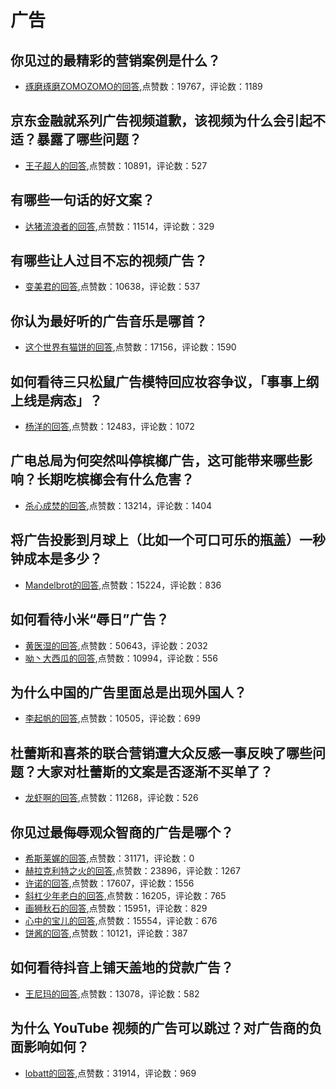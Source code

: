 #  广告 
## 你见过的最精彩的营销案例是什么？
- [琢磨琢磨ZOMOZOMO的回答](https://www.zhihu.com/question/20431221/answer/540999589),点赞数：19767，评论数：1189
## 京东金融就系列广告视频道歉，该视频为什么会引起不适？暴露了哪些问题？
- [王子超人的回答](https://www.zhihu.com/question/434812647/answer/1629551092),点赞数：10891，评论数：527
## 有哪些一句话的好文案？
- [达猪流浪者的回答](https://www.zhihu.com/question/31612848/answer/53265783),点赞数：11514，评论数：329
## 有哪些让人过目不忘的视频广告？
- [变美君的回答](https://www.zhihu.com/question/50363347/answer/499810020),点赞数：10638，评论数：537
## 你认为最好听的广告音乐是哪首？
- [这个世界有猫饼的回答](https://www.zhihu.com/question/20777326/answer/531835525),点赞数：17156，评论数：1590
## 如何看待三只松鼠广告模特回应妆容争议，「事事上纲上线是病态」？
- [杨洋的回答](https://www.zhihu.com/question/508523963/answer/-2007531655),点赞数：12483，评论数：1072
## 广电总局为何突然叫停槟榔广告，这可能带来哪些影响？长期吃槟榔会有什么危害？
- [杀心成焚的回答](https://www.zhihu.com/question/488307490/answer/2134792149),点赞数：13214，评论数：1404
## 将广告投影到月球上（比如一个可口可乐的瓶盖）一秒钟成本是多少？
- [Mandelbrot的回答](https://www.zhihu.com/question/34832715/answer/98869061),点赞数：15224，评论数：836
## 如何看待小米“辱日”广告？
- [黄医湿的回答](https://www.zhihu.com/question/392944337/answer/1214275155),点赞数：50643，评论数：2032
- [呦丶大西瓜的回答](https://www.zhihu.com/question/392944337/answer/1212327622),点赞数：10994，评论数：556
## 为什么中国的广告里面总是出现外国人？
- [李起帆的回答](https://www.zhihu.com/question/348373400/answer/1446252440),点赞数：10505，评论数：699
## 杜蕾斯和喜茶的联合营销遭大众反感一事反映了哪些问题？大家对杜蕾斯的文案是否逐渐不买单了？
- [龙虾啊的回答](https://www.zhihu.com/question/320825124/answer/658770363),点赞数：11268，评论数：526
## 你见过最侮辱观众智商的广告是哪个？
- [希斯莱娓的回答](https://www.zhihu.com/question/27999472/answer/251604411),点赞数：31171，评论数：0
- [赫拉克利特之火的回答](https://www.zhihu.com/question/27999472/answer/39103042),点赞数：23896，评论数：1267
- [许诺的回答](https://www.zhihu.com/question/27999472/answer/252576425),点赞数：17607，评论数：1556
- [斜杠少年老白的回答](https://www.zhihu.com/question/27999472/answer/251261976),点赞数：16205，评论数：765
- [画狮秋石的回答](https://www.zhihu.com/question/27999472/answer/496834903),点赞数：15951，评论数：829
- [心中的宝儿的回答](https://www.zhihu.com/question/27999472/answer/39000933),点赞数：15554，评论数：676
- [饼酱的回答](https://www.zhihu.com/question/27999472/answer/252156784),点赞数：10121，评论数：387
## 如何看待抖音上铺天盖地的贷款广告？
- [王尼玛的回答](https://www.zhihu.com/question/326478121/answer/1626942364),点赞数：13078，评论数：582
## 为什么 YouTube 视频的广告可以跳过？对广告商的负面影响如何？
- [lobatt的回答](https://www.zhihu.com/question/28356749/answer/67972330),点赞数：31914，评论数：969
